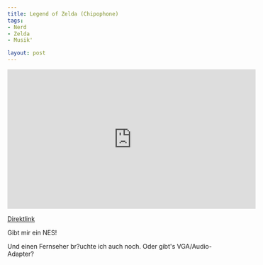 ```yaml
---
title: Legend of Zelda (Chipophone)
tags:
- Nerd
- Zelda
- Musik'

layout: post
---
```


<iframe width="560" height="315" src="http://www.youtube.com/embed/RK19z06WMU4" frameborder="0" allowfullscreen></iframe>

[Direktlink](http://www.youtube.com/watch?v=RK19z06WMU4&feature=relmfu)

Gibt mir ein NES!

Und einen Fernseher br?uchte ich auch noch. Oder gibt's VGA/Audio-Adapter?
